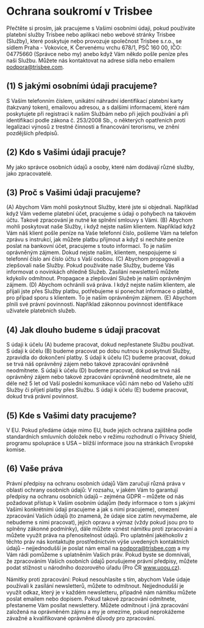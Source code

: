 # Ochrana soukromí v Trisbee

Přečtěte si prosím, jak pracujeme s Vašimi osobními údaji, pokud používáte platební služby Trisbee nebo aplikaci nebo webové stránky Trisbee (Služby), které poskytuje nebo provozuje společnost Trisbee s.r.o., se sídlem Praha - Vokovice, K Červenému vrchu 678/1, PSČ 160 00, IČO: 04775660 (Správce nebo my) anebo když Vám někdo pošle peníze přes naši Službu. Můžete nás kontaktovat na adrese sídla nebo emailem [podpora@trisbee.com](mailto:podpora@trisbee.com).

## (1) S jakými osobními údaji pracujeme?

S Vaším telefonním číslem, unikátní náhradní identifikací platební karty (takzvaný token), emailovou adresou, a s dalšími informacemi, které nám poskytujete při registraci k našim Službám nebo při jejich používání a při identifikaci podle zákona č. 253/2008 Sb., o některých opatřeních proti legalizaci výnosů z trestné činnosti a financování terorismu, ve znění pozdějších předpisů.

## (2) Kdo s Vašimi údaji pracuje?

My jako správce osobních údajů a osoby, které nám dodávají různé služby, jako zpracovatelé.

## (3) Proč s Vašimi údaji pracujeme?

(A) Abychom Vám mohli poskytnout Služby, které jste si objednali. Například když Vám vedeme platební účet, pracujeme s údaji o pohybech na takovém účtu. Takové zpracování je nutné ke splnění smlouvy s Vámi. (B) Abychom mohli poskytovat naše Služby, i když nejste naším klientem. Například když Vám náš klient pošle peníze na Vaše telefonní číslo, pošleme Vám na telefon zprávu s instrukcí, jak můžete platbu přijmout a když si necháte peníze poslat na bankovní účet, pracujeme s touto informací. To je naším oprávněným zájmem. Dokud nejste naším, klientem, nespojujeme si telefonní číslo ani číslo účtu s Vaší osobou. (C) Abychom propagovali a zlepšovali naše Služby. Pokud používáte naše Služby, budeme Vás informovat o novinkách ohledně Služeb. Zasílání newsletterů můžete kdykoliv odmítnout. Propagace a zlepšování Služeb je naším oprávněným zájmem. (D) Abychom ochránili svá práva. I když nejste naším klientem, ale přijali jste přes Služby platbu, potřebujeme si ponechat informace o platbě, pro případ sporu s klientem. To je naším oprávněným zájmem. (E) Abychom plnili své právní povinnosti. Například zákonnou povinnost identifikace uživatele platebních služeb.

## (4) Jak dlouho budeme s údaji pracovat

S údaji k účelu (A) budeme pracovat, dokud nepřestanete Službu používat. S údaji k účelu (B) budeme pracovat po dobu nutnou k poskytnutí Služby, zpravidla do dokončení platby. S údaji k účelu (C) budeme pracovat, dokud se trvá náš oprávněný zájem nebo takové zpracování oprávněně neodmítnete. S údaji k účelu (D) budeme pracovat, dokud se trvá náš oprávněný zájem nebo takové zpracování oprávněně neodmítnete, ale ne déle než 5 let od Vaší poslední komunikace vůči nám nebo od Vašeho užití Služby či přijetí platby přes Službu. S údaji k účelu (E) budeme pracovat, dokud trvá právní povinnost.

## (5) Kde s Vašimi daty pracujeme?

V EU. Pokud předáme údaje mimo EU, bude jejich ochrana zajištěna podle standardních smluvních doložek nebo v režimu rozhodnutí o Privacy Shield, programu spolupráce s USA – bližší informace jsou na stránkách Evropské komise.

## (6) Vaše práva

Právní předpisy na ochranu osobních údajů Vám zaručují různá práva v oblasti ochrany osobních údajů: V rozsahu, v jakém Vám to garantují předpisy na ochranu osobních údajů – zejména GDPR – můžete od nás požadovat přístup k Vašim osobním údajům (tedy informace o tom s jakými Vašimi konkrétními údaji pracujeme a jak s nimi pracujeme), omezení zpracování Vašich údajů (to znamená, že údaje sice zatím nevymažeme, ale nebudeme s nimi pracovat), jejich opravu a výmaz (vždy pokud jsou pro to splněny zákonné podmínky), dále můžete vznést námitku proti zpracování a můžete využít práva na přenositelnost údajů. Pro uplatnění jakéhokoliv z těchto práv nás kontaktujte prostřednictvím výše uvedených kontaktních údajů – nejjednodušší je poslat nám email na podpora@trisbee.com a my Vám rádi pomůžeme s uplatněním Vašich práv. Pokud byste se domnívali, že zpracováním Vašich osobních údajů porušujeme právní předpisy, můžete podat stížnost u národního dozorového úřadu (Pro ČR www.uoou.cz).

Námitky proti zpracování: Pokud nesouhlasíte s tím, abychom Vaše údaje používali k zasílání newsletterů, můžete to odmítnout. Nejjednodušší je využít odkaz, který je v každém newsletteru, případně nám námitku můžete poslat emailem nebo dopisem. Pokud takové zpracování odmítnete, přestaneme Vám posílat newslettery. Můžete odmítnout i jiná zpracování založená na oprávněném zájmu a my je omezíme, pokud neprokážeme závažné a kvalifikované oprávněné důvody pro zpracování.
